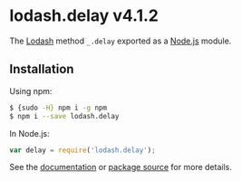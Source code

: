# lodash.delay v4.1.2

The [Lodash](https://lodash.com/) method `_.delay` exported as a [Node.js](https://nodejs.org/) module.

## Installation

Using npm:
```bash
$ {sudo -H} npm i -g npm
$ npm i --save lodash.delay
```

In Node.js:
```js
var delay = require('lodash.delay');
```

See the [documentation](https://lodash.com/docs#delay) or [package source](https://github.com/lodash/lodash/blob/4.1.2-npm-packages/lodash.delay) for more details.
